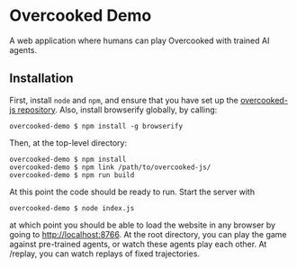 # Overcooked Demo
A web application where humans can play Overcooked with trained AI agents.

## Installation

First, install `node` and `npm`, and ensure that you have set up the [overcooked-js repository](https://github.com/markkho/overcooked-js).
Also, install 	browserify globally, by calling: 

    overcooked-demo $ npm install -g browserify


Then, at the top-level directory:

    overcooked-demo $ npm install
    overcooked-demo $ npm link /path/to/overcooked-js/
    overcooked-demo $ npm run build

At this point the code should be ready to run. Start the server with

    overcooked-demo $ node index.js

at which point you should be able to load the website in any browser by going to [http://localhost:8766](http://localhost:8766). At the root directory, you can play the game against pre-trained agents, or watch these agents play each other. At /replay, you can watch replays of fixed trajectories. 
